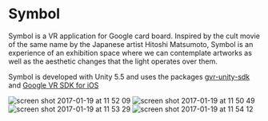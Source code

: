 # Symbol

Symbol is a VR application for Google card board. Inspired by the cult movie of the same name by the Japanese artist Hitoshi Matsumoto, Symbol is an experience of an exhibition space where we can contemplate artworks as well as the aesthetic changes that the light operates over them.

Symbol is developed with Unity 5.5 and uses the packages [gvr-unity-sdk](https://github.com/googlevr/gvr-unity-sdk/) and [Google VR SDK for iOS](https://developers.google.com/vr/cardboard/overview)

![screen shot 2017-01-19 at 11 52 09](https://cloud.githubusercontent.com/assets/22668207/22182885/b20f1a5a-e0b0-11e6-95f0-40966ba1f692.png)
![screen shot 2017-01-19 at 11 50 49](https://cloud.githubusercontent.com/assets/22668207/22183019/f14f5ae2-e0b3-11e6-865c-88347ac36522.png)
![screen shot 2017-01-19 at 11 53 29](https://cloud.githubusercontent.com/assets/22668207/22183008/a3be612e-e0b3-11e6-8ea4-3caae7324175.png)
![screen shot 2017-01-19 at 11 54 12](https://cloud.githubusercontent.com/assets/22668207/22183009/a875777a-e0b3-11e6-95f0-a4419b24305c.png)
